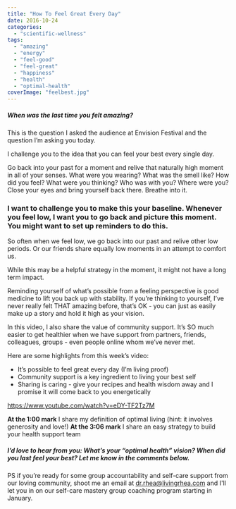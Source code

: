 ```yaml
---
title: "How To Feel Great Every Day"
date: 2016-10-24
categories: 
  - "scientific-wellness"
tags: 
  - "amazing"
  - "energy"
  - "feel-good"
  - "feel-great"
  - "happiness"
  - "health"
  - "optimal-health"
coverImage: "feelbest.jpg"
---
```


##### When was the last time you felt amazing?

This is the question I asked the audience at Envision Festival and the question I’m asking you today.

I challenge you to the idea that you can feel your best every single day.

Go back into your past for a moment and relive that naturally high moment in all of your senses. What were you wearing? What was the smell like? How did you feel? What were you thinking? Who was with you? Where were you? Close your eyes and bring yourself back there. Breathe into it.

### I want to challenge you to make this your baseline. Whenever you feel low, I want you to go back and picture this moment. You might want to set up reminders to do this.

So often when we feel low, we go back into our past and relive other low periods. Or our friends share equally low moments in an attempt to comfort us.

While this may be a helpful strategy in the moment, it might not have a long term impact.

Reminding yourself of what’s possible from a feeling perspective is good medicine to lift you back up with stability. If you’re thinking to yourself, I’ve never really felt THAT amazing before, that’s OK - you can just as easily make up a story and hold it high as your vision.

In this video, I also share the value of community support. It’s SO much easier to get healthier when we have support from partners, friends, colleagues, groups - even people online whom we’ve never met.

Here are some highlights from this week’s video:

- It’s possible to feel great every day (I’m living proof)
- Community support is a key ingredient to living your best self
- Sharing is caring - give your recipes and health wisdom away and I promise it will come back to you energetically

https://www.youtube.com/watch?v=eDY-TF2Tz7M

**At the 1:00 mark** I share my definition of optimal living (hint: it involves generosity and love!) **At the 3:06 mark** I share an easy strategy to build your health support team

##### I’d love to hear from you: What’s your “optimal health” vision? When did you last feel your best? Let me know in the comments below.

PS if you’re ready for some group accountability and self-care support from our loving community, shoot me an email at dr.rhea@livingrhea.com and I'll let you in on our self-care mastery group coaching program starting in January.
